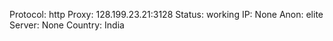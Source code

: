 Protocol: http
Proxy: 128.199.23.21:3128
Status: working
IP: None
Anon: elite
Server: None
Country: India

